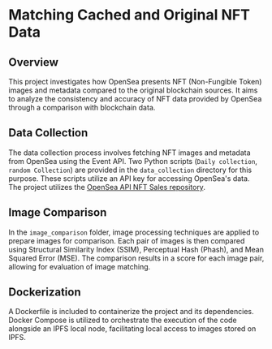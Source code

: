 # Matching Cached and Original NFT Data

## Overview
This project investigates how OpenSea presents NFT (Non-Fungible Token) images and metadata compared to the original blockchain sources. It aims to analyze the consistency and accuracy of NFT data provided by OpenSea through a comparison with blockchain data.

## Data Collection
The data collection process involves fetching NFT images and metadata from OpenSea using the Event API. Two Python scripts (`Daily collection`, `random Collection`) are provided in the `data_collection` directory for this purpose. These scripts utilize an API key for accessing OpenSea's data. The project utilizes the [OpenSea API NFT Sales repository](https://github.com/Checco9811/opensea-api-nft-sales).

## Image Comparison
In the `image_comparison` folder, image processing techniques are applied to prepare images for comparison. Each pair of images is then compared using Structural Similarity Index (SSIM), Perceptual Hash (Phash), and Mean Squared Error (MSE). The comparison results in a score for each image pair, allowing for evaluation of image matching.

## Dockerization
A Dockerfile is included to containerize the project and its dependencies. Docker Compose is utilized to orchestrate the execution of the code alongside an IPFS local node, facilitating local access to images stored on IPFS.

